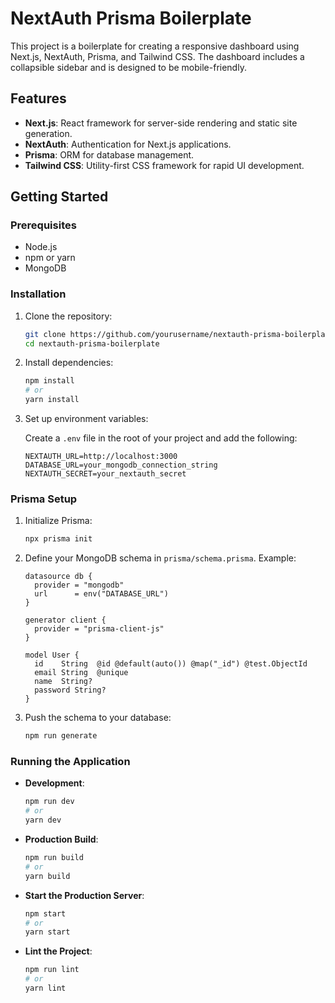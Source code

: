 # NextAuth Prisma Boilerplate

This project is a boilerplate for creating a responsive dashboard using Next.js, NextAuth, Prisma, and Tailwind CSS. The dashboard includes a collapsible sidebar and is designed to be mobile-friendly.

## Features

- **Next.js**: React framework for server-side rendering and static site generation.
- **NextAuth**: Authentication for Next.js applications.
- **Prisma**: ORM for database management.
- **Tailwind CSS**: Utility-first CSS framework for rapid UI development.

## Getting Started

### Prerequisites

- Node.js
- npm or yarn
- MongoDB

### Installation

1. Clone the repository:

    ```bash
    git clone https://github.com/yourusername/nextauth-prisma-boilerplate.git
    cd nextauth-prisma-boilerplate
    ```

2. Install dependencies:

    ```bash
    npm install
    # or
    yarn install
    ```

3. Set up environment variables:

    Create a `.env` file in the root of your project and add the following:

    ```env
    NEXTAUTH_URL=http://localhost:3000
    DATABASE_URL=your_mongodb_connection_string
    NEXTAUTH_SECRET=your_nextauth_secret
    ```

### Prisma Setup

1. Initialize Prisma:

    ```bash
    npx prisma init
    ```

2. Define your MongoDB schema in `prisma/schema.prisma`. Example:

    ```prisma
    datasource db {
      provider = "mongodb"
      url      = env("DATABASE_URL")
    }

    generator client {
      provider = "prisma-client-js"
    }

    model User {
      id    String  @id @default(auto()) @map("_id") @test.ObjectId
      email String  @unique
      name  String?
      password String?
    }
    ```

3. Push the schema to your database:

    ```bash
    npm run generate
    ```

### Running the Application

- **Development**:

    ```bash
    npm run dev
    # or
    yarn dev
    ```

- **Production Build**:

    ```bash
    npm run build
    # or
    yarn build
    ```

- **Start the Production Server**:

    ```bash
    npm start
    # or
    yarn start
    ```

- **Lint the Project**:

    ```bash
    npm run lint
    # or
    yarn lint
    ```

